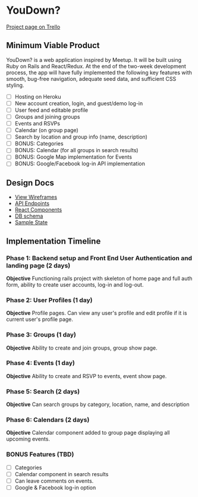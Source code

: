 # YouDown?

[Project page on Trello][trello]

[trello]: https://trello.com/b/T2wVTqqC

## Minimum Viable Product
YouDown? is a web application inspired by Meetup. It will be built using Ruby on Rails and React/Redux. At the end of the two-week development process, the app will have fully implemented the following key features with smooth, bug-free navigation, adequate seed data, and sufficient CSS styling.

- [ ] Hosting on Heroku
- [ ] New account creation, login, and guest/demo log-in
- [ ] User feed and editable profile
- [ ] Groups and joining groups
- [ ] Events and RSVPs
- [ ] Calendar (on group page)
- [ ] Search by location and group info (name, description)
- [ ] BONUS: Categories
- [ ] BONUS: Calendar (for all groups in search results)
- [ ] BONUS: Google Map implementation for Events
- [ ] BONUS: Google/Facebook log-in API implementation

## Design Docs
* [View Wireframes][wireframes]
* [API Endpoints][api]
* [React Components][components]
* [DB schema][schema]
* [Sample State][state]

[wireframes]: ./wireframes
[api]: ./api-endpoints.md
[schema]: ./schema.md
[components]: ./component-hierarchy.md
[state]: ./sample-state.md

## Implementation Timeline

### Phase 1: Backend setup and Front End User Authentication and landing page (2 days)

**Objective** Functioning rails project with skeleton of home page and full auth form, ability to create user accounts, log-in and log-out.

### Phase 2: User Profiles (1 day)

**Objective** Profile pages. Can view any user's profile and edit profile if it is current user's profile page.  

### Phase 3: Groups (1 day)

**Objective** Ability to create and join groups, group show page.

### Phase 4: Events (1 day)

**Objective** Ability to create and RSVP to events, event show page.

### Phase 5: Search (2 days)

**Objective** Can search groups by category, location, name, and description

### Phase 6: Calendars (2 days)

**Objective** Calendar component added to group page displaying all upcoming events.

### BONUS Features (TBD)
- [ ] Categories
- [ ] Calendar component in search results
- [ ] Can leave comments on events.
- [ ] Google & Facebook log-in option
